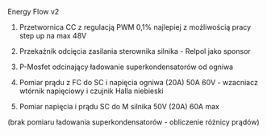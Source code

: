 Energy Flow v2 


1. Przetwornica CC z regulacją PWM 0,1% najlepiej z możliwością pracy step up na max 48V

2. Przekaźnik odcięcia zasilania sterownika silnika - Relpol jako sponsor

3. P-Mosfet odcinający ładowanie superkondensatorów od ogniwa

4. Pomiar prądu z FC do SC i napięcia ogniwa (20A) 50A 60V - wzacniacz wtórnik napięciowy i czujnik Halla niebieski

5. Pomiar napięcia i prądu SC do M silnika 50V (20A) 60A max

(brak pomiaru ładowania superkondensatorów - obliczenie różnicy prądów)

